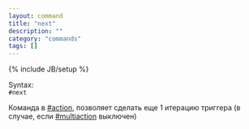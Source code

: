 ```yaml
---
layout: command
title: "next"
description: ""
category: "commands"
tags: []
---
```

{% include JB/setup %}

Syntax:  
`#next`

Команда в [#action](#action), позволяет сделать еще 1 итерацию триггера (в случае, если [#multiaction](#multiaction) выключен)
